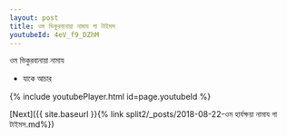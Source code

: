 ```yaml
---
layout: post
title: ওম ভিকুরবানায়া নামায গা টাইমস
youtubeId: 4eV_f9_DZhM
---
```

 
 
 ওম ভিকুরবানায়া নামায  
 
 -  যাকে আচার 
 
  
 
  
 
 
 
 
 
 


{% include youtubePlayer.html id=page.youtubeId %}
 
[Next]({{ site.baseurl }}{% link  split2/_posts/2018-08-22-ওম হার্যক্ষয়া নামায গা টাইমস.md%})
 
